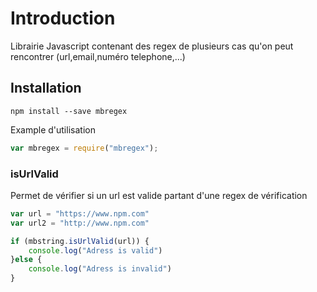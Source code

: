# Introduction

Librairie Javascript contenant des regex de plusieurs cas qu'on peut rencontrer (url,email,numéro telephone,...)

## Installation

`npm install --save mbregex`

Example d'utilisation

```js
var mbregex = require("mbregex");

```

### isUrlValid
Permet de vérifier si un url est valide partant d'une regex de vérification
```js
var url = "https://www.npm.com"
var url2 = "http://www.npm.com"

if (mbstring.isUrlValid(url)) {
    console.log("Adress is valid")
}else {
    console.log("Adress is invalid")
}

```